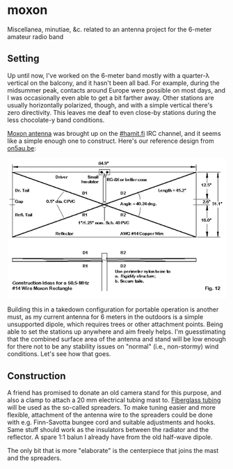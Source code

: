# moxon

Miscellanea, minutiae, &amp;c. related to an antenna project for the 6-meter amateur radio band

## Setting

Up until now, I've worked on the 6-meter band mostly with a quarter-λ vertical on the balcony,
and it hasn't been all bad. For example, during the midsummer peak, contacts around Europe were
possible on most days, and I was occasionally even able to get a bit farther away. Other
stations are usually horizontally polarized, though, and with a simple vertical there's zero
directivity. This leaves me deaf to even close-by stations during the less chocolate-y band
conditions.

[Moxon antenna](https://en.wikipedia.org/wiki/Moxon_antenna) was brought up on the
[#hamit.fi](https://hamit.fi/) IRC channel, and it seems like a simple enough one to construct.
Here's our reference design from [on5au.be](http://on5au.be/content/a10/moxon/6m.html):

![model-moxon-50.5.png](model-moxon-50.5.png)

Building this in a takedown configuration for portable operation is another must, as my
current antenna for 6 meters in the outdoors is a simple unsupported dipole, which requires
trees or other attachment points. Being able to set the stations up anywhere and aim freely
helps. I'm guesstimating that the combined surface area of the antenna and stand will be low
enough for there not to be any stability issues on "normal" (i.e., non-stormy) wind conditions.
Let's see how that goes.

## Construction

A friend has promised to donate an old camera stand for this purpose, and also a clamp to
attach a 20 mm electrical tubing mast to.
[Fiberglass tubing](https://www.ikh.fi/fi/aurauskeppi-lasikuitu-8mm-x-1520mm-era10)
will be used as the so-called spreaders. To make tuning easier and more flexible, attachment
of the antenna wire to the spreaders could be done with e.g. Finn-Savotta bungee cord and
suitable adjustments and hooks. Same stuff should work as the insulators between the radiator
and the reflector. A spare 1:1 balun I already have from the old half-wave dipole.

The only bit that is more "elaborate" is the centerpiece that joins the mast and the spreaders.

